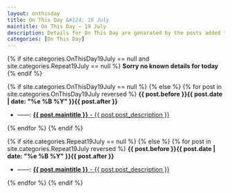 ```yaml
---
layout: onthisday
title: On This Day &#124; 19 July
maintitle: On This Day — 19 July
description: Details for On This Day are genarated by the posts added to the website so the content is subject to changes/updates over time.
categories: [On This Day]
---
```


{% if site.categories.OnThisDay19July == null and site.categories.Repeat19July == null %}
<strong>Sorry no known details for today</strong>
{% endif %}

{% if site.categories.OnThisDay19July == null %}
{% else %}
{% for post in site.categories.OnThisDay19July reversed %}
<strong>{{ post.before }}{{ post.date | date: "%e %B %Y" }}{{ post.after }}</strong>
<ul>
<li> ——: <a class="{{ post.class }}" href="{{ post.url }}"><strong>{{ post.maintitle }}</strong> - {{ post.post_description }}</a></li>
</ul>
{% endfor %}
{% endif %}

{% if site.categories.Repeat19July == null %}
{% else %}
{% for post in site.categories.Repeat19July reversed %}
<strong>{{ post.before }}{{ post.date | date: "%e %B %Y" }}{{ post.after }}</strong>
<ul>
<li> ——: <a class="{{ post.class }}" href="{{ post.url }}"><strong>{{ post.maintitle }}</strong> - {{ post.post_description }}</a></li>
</ul>
{% endfor %}
{% endif %}
